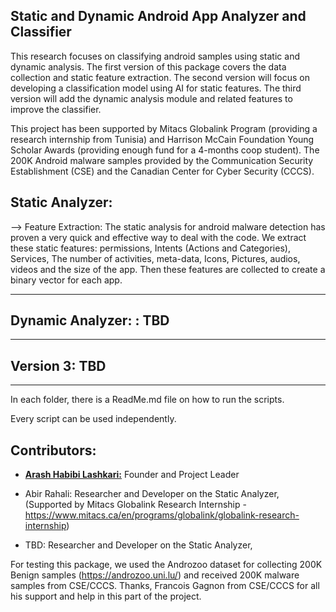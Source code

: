 ## Static and Dynamic Android App Analyzer and Classifier

This research focuses on classifying android samples using static and dynamic analysis. The first version of this package covers the data collection and static feature extraction. The second version will focus on developing a classification model using AI for static features. The third version will add the dynamic analysis module and related features to improve the classifier.
 
This project has been supported by Mitacs Globalink Program (providing a research internship from Tunisia) and Harrison McCain Foundation Young Scholar Awards (providing enough fund for a 4-months coop student). The 200K Android malware samples provided by the Communication Security Establishment (CSE) and the Canadian Center for Cyber Security (CCCS). 


## Static Analyzer: 

--> Feature Extraction: The static analysis for android malware detection has proven a very quick and effective way to deal with the code. We extract these static features: permissions, Intents (Actions and Categories), Services, The number of activities, meta-data, Icons, Pictures, audios, videos and the size of the app. Then these features are collected to create a binary vector for each app.

------------------------------------------------------
## Dynamic Analyzer: : TBD

------------------------------------------------------
## Version 3: TBD

------------------------------------------------------

In each folder, there is a ReadMe.md file on how to run the scripts. 

Every script can be used independently.

## Contributors:
* [**Arash Habibi Lashkari:**](https://www.cs.unb.ca/~alashkar/) Founder and Project Leader

* Abir Rahali: Researcher and Developer on the Static Analyzer, 
(Supported by Mitacs Globalink Research Internship - https://www.mitacs.ca/en/programs/globalink/globalink-research-internship)

* TBD: Researcher and Developer on the Static Analyzer, 

For testing this package, we used the Androzoo dataset for collecting 200K Benign samples (https://androzoo.uni.lu/) and received 200K malware samples from CSE/CCCS.
Thanks, Francois Gagnon from CSE/CCCS for all his support and help in this part of the project. 

